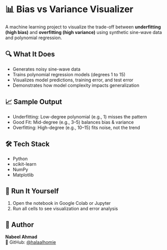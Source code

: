 # 📊 Bias vs Variance Visualizer

A machine learning project to visualize the trade-off between **underfitting (high bias)** and **overfitting (high variance)** using synthetic sine-wave data and polynomial regression.

## 🔍 What It Does
- Generates noisy sine-wave data
- Trains polynomial regression models (degrees 1 to 15)
- Visualizes model predictions, training error, and test error
- Demonstrates how model complexity impacts generalization

## 📈 Sample Output
- Underfitting: Low-degree polynomial (e.g., 1) misses the pattern
- Good Fit: Mid-degree (e.g., 3–5) balances bias & variance
- Overfitting: High-degree (e.g., 10–15) fits noise, not the trend

## 🛠️ Tech Stack
- Python
- scikit-learn
- NumPy
- Matplotlib

## 🚀 Run It Yourself
1. Open the notebook in Google Colab or Jupyter
2. Run all cells to see visualization and error analysis

## 🤝 Author
**Nabeel Ahmad**  
🔗 GitHub: [@halaalhomie](https://github.com/halaalhomie)
